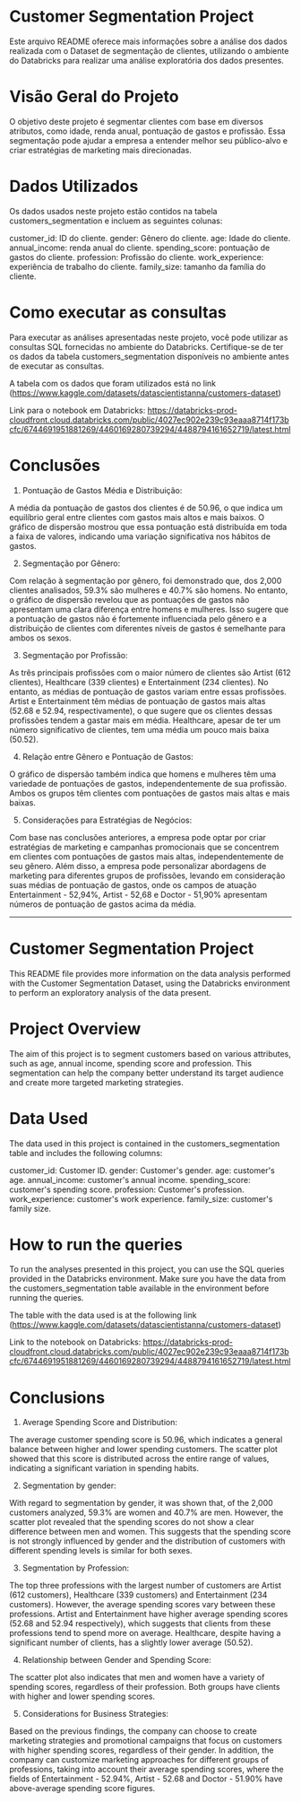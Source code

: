 # Customer Segmentation Project

Este arquivo README oferece mais informações sobre a análise dos dados realizada com o Dataset de segmentação de clientes, utilizando o ambiente do Databricks para realizar uma análise exploratória dos dados presentes.

# Visão Geral do Projeto

O objetivo deste projeto é segmentar clientes com base em diversos atributos, como idade, renda anual, pontuação de gastos e profissão. Essa segmentação pode ajudar a empresa a entender melhor seu público-alvo e criar estratégias de marketing mais direcionadas.

# Dados Utilizados
Os dados usados neste projeto estão contidos na tabela customers_segmentation e incluem as seguintes colunas:

customer_id: ID do cliente.
gender: Gênero do cliente.
age: Idade do cliente.
annual_income: renda anual do cliente.
spending_score: pontuação de gastos do cliente.
profession: Profissão do cliente.
work_experience: experiência de trabalho do cliente.
family_size: tamanho da família do cliente.

# Como executar as consultas

Para executar as análises apresentadas neste projeto, você pode utilizar as consultas SQL fornecidas no ambiente do Databricks. Certifique-se de ter os dados da tabela customers_segmentation disponíveis no ambiente antes de executar as consultas.

A tabela com os dados que foram utilizados está no link (https://www.kaggle.com/datasets/datascientistanna/customers-dataset)

Link para o notebook em Databricks: https://databricks-prod-cloudfront.cloud.databricks.com/public/4027ec902e239c93eaaa8714f173bcfc/6744691951881269/4460169280739294/4488794161652719/latest.html


# Conclusões

1. Pontuação de Gastos Média e Distribuição:

A média da pontuação de gastos dos clientes é de 50.96, o que indica um equilíbrio geral entre clientes com gastos mais altos e mais baixos.
O gráfico de dispersão mostrou que essa pontuação está distribuída em toda a faixa de valores, indicando uma variação significativa nos hábitos de gastos.

2. Segmentação por Gênero:

Com relação à segmentação por gênero, foi demonstrado que, dos 2,000 clientes analisados, 59.3% são mulheres e 40.7% são homens.
No entanto, o gráfico de dispersão revelou que as pontuações de gastos não apresentam uma clara diferença entre homens e mulheres.
Isso sugere que a pontuação de gastos não é fortemente influenciada pelo gênero e a distribuição de clientes com diferentes níveis de gastos é semelhante para ambos os sexos.

3. Segmentação por Profissão:

As três principais profissões com o maior número de clientes são Artist (612 clientes), Healthcare (339 clientes) e Entertainment (234 clientes).
No entanto, as médias de pontuação de gastos variam entre essas profissões.
Artist e Entertainment têm médias de pontuação de gastos mais altas (52.68 e 52.94, respectivamente), o que sugere que os clientes dessas profissões tendem a gastar mais em média.
Healthcare, apesar de ter um número significativo de clientes, tem uma média um pouco mais baixa (50.52).

4. Relação entre Gênero e Pontuação de Gastos:

O gráfico de dispersão também indica que homens e mulheres têm uma variedade de pontuações de gastos, independentemente de sua profissão.
Ambos os grupos têm clientes com pontuações de gastos mais altas e mais baixas.

5. Considerações para Estratégias de Negócios:

Com base nas conclusões anteriores, a empresa pode optar por criar estratégias de marketing e campanhas promocionais que se concentrem em clientes com pontuações de gastos mais altas, independentemente de seu gênero. Além disso, a empresa pode personalizar abordagens de marketing para diferentes grupos de profissões, levando em consideração suas médias de pontuação de gastos, onde os campos de atuação Entertainment - 52,94%, Artist - 52,68 e Doctor - 51,90% apresentam números de pontuação de gastos acima da média.

---

# Customer Segmentation Project

This README file provides more information on the data analysis performed with the Customer Segmentation Dataset, using the Databricks environment to perform an exploratory analysis of the data present.

# Project Overview

The aim of this project is to segment customers based on various attributes, such as age, annual income, spending score and profession. This segmentation can help the company better understand its target audience and create more targeted marketing strategies.

# Data Used
The data used in this project is contained in the customers_segmentation table and includes the following columns:

customer_id: Customer ID.
gender: Customer's gender.
age: customer's age.
annual_income: customer's annual income.
spending_score: customer's spending score.
profession: Customer's profession.
work_experience: customer's work experience.
family_size: customer's family size.

# How to run the queries

To run the analyses presented in this project, you can use the SQL queries provided in the Databricks environment. Make sure you have the data from the customers_segmentation table available in the environment before running the queries.

The table with the data used is at the following link (https://www.kaggle.com/datasets/datascientistanna/customers-dataset)

Link to the notebook on Databricks: https://databricks-prod-cloudfront.cloud.databricks.com/public/4027ec902e239c93eaaa8714f173bcfc/6744691951881269/4460169280739294/4488794161652719/latest.html


# Conclusions

1. Average Spending Score and Distribution:

The average customer spending score is 50.96, which indicates a general balance between higher and lower spending customers.
The scatter plot showed that this score is distributed across the entire range of values, indicating a significant variation in spending habits.

2. Segmentation by gender:

With regard to segmentation by gender, it was shown that, of the 2,000 customers analyzed, 59.3% are women and 40.7% are men.
However, the scatter plot revealed that the spending scores do not show a clear difference between men and women.
This suggests that the spending score is not strongly influenced by gender and the distribution of customers with different spending levels is similar for both sexes.

3. Segmentation by Profession:

The top three professions with the largest number of customers are Artist (612 customers), Healthcare (339 customers) and Entertainment (234 customers).
However, the average spending scores vary between these professions.
Artist and Entertainment have higher average spending scores (52.68 and 52.94 respectively), which suggests that clients from these professions tend to spend more on average.
Healthcare, despite having a significant number of clients, has a slightly lower average (50.52).

4. Relationship between Gender and Spending Score:

The scatter plot also indicates that men and women have a variety of spending scores, regardless of their profession.
Both groups have clients with higher and lower spending scores.

5. Considerations for Business Strategies:

Based on the previous findings, the company can choose to create marketing strategies and promotional campaigns that focus on customers with higher spending scores, regardless of their gender. In addition, the company can customize marketing approaches for different groups of professions, taking into account their average spending scores, where the fields of Entertainment - 52.94%, Artist - 52.68 and Doctor - 51.90% have above-average spending score figures.
